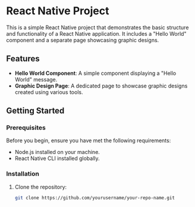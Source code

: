 # React Native Project

This is a simple React Native project that demonstrates the basic structure and functionality of a React Native application. It includes a "Hello World" component and a separate page showcasing graphic designs.

## Features

- **Hello World Component**: A simple component displaying a "Hello World" message.
- **Graphic Design Page**: A dedicated page to showcase graphic designs created using various tools.

## Getting Started

### Prerequisites

Before you begin, ensure you have met the following requirements:

- Node.js installed on your machine.
- React Native CLI installed globally.

### Installation

1. Clone the repository:
   ```bash
   git clone https://github.com/yourusername/your-repo-name.git
